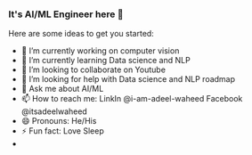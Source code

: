 ### It's AI/ML Engineer here 👋

Here are some ideas to get you started:

- 🔭 I’m currently working on computer vision
- 🌱 I’m currently learning Data science and NLP
- 👯 I’m looking to collaborate on Youtube
- 🤔 I’m looking for help with Data science and NLP roadmap
- 💬 Ask me about AI/ML
- 📫 How to reach me: LinkIn @i-am-adeel-waheed Facebook @itsadeelwaheed
- 😄 Pronouns: He/His
- ⚡ Fun fact: Love Sleep
- 
